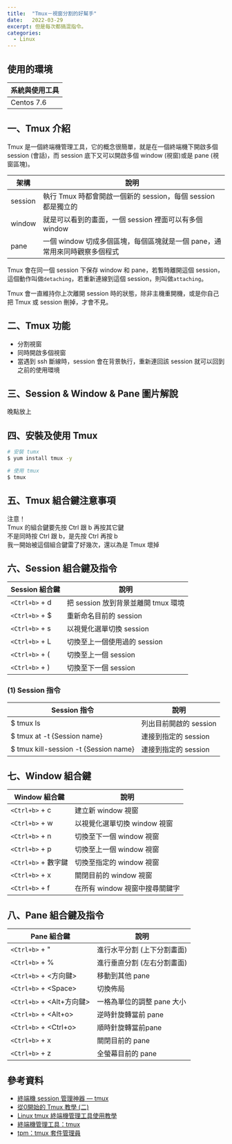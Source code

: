 ```yaml
---
title:  "Tmux－視窗分割的好幫手"
date:   2022-03-29
excerpt: 但是每次都搞混指令。
categories:
  - Linux 
---
```


## 使用的環境

| 系統與使用工具 | 
| ----- |  
| Centos 7.6 | 

## 一、Tmux 介紹
Tmux 是一個終端機管理工具，它的概念很簡單，就是在一個終端機下開啟多個 session (會話)，而 session 底下又可以開啟多個 window (視窗)或是 pane (視窗區塊)。    

| 架構 | 說明 |  
| ----- | ----- |  
| session | 執行 Tmux 時都會開啟一個新的 session，每個 session 都是獨立的 | 
| window | 就是可以看到的畫面，一個 session 裡面可以有多個 window | 
| pane | 一個 window 切成多個區塊，每個區塊就是一個 pane，通常用來同時觀察多個程式 | 

Tmux 會在同一個 session 下保存 window 和 pane，若暫時離開這個 session，這個動作叫做`detaching`，若重新連線到這個 session，則叫做`attaching`。  

Tmux 會一直維持你上次離開 session 時的狀態，除非主機重開機，或是你自己把 Tmux 或 session 刪掉，才會不見。

## 二、Tmux 功能
 - 分割視窗
 - 同時開啟多個視窗
 - 當遇到 ssh 斷線時，session 會在背景執行，重新連回該 session 就可以回到之前的使用環境

## 三、Session & Window & Pane 圖片解說
晚點放上

## 四、安裝及使用 Tmux

```bash
# 安裝 tumx
$ yum install tmux -y

# 使用 tmux
$ tmux
```

## 五、Tmux 組合鍵注意事項
注意！  
Tmux 的組合鍵要先按 Ctrl 跟 b 再按其它鍵    
不是同時按 Ctrl 跟 b，是先按 Ctrl 再按 b  
我一開始被這個組合鍵雷了好幾次，還以為是 Tmux 壞掉  

## 六、Session 組合鍵及指令

| Session 組合鍵 | 說明 |  
| ----- | ----- |  
| `<Ctrl+b>` + d | 把 session 放到背景並離開 tmux 環境 |  
| `<Ctrl+b>` + $ | 重新命名目前的 session |  
| `<Ctrl+b>` + s | 以視覺化選單切換 session |  
| `<Ctrl+b>` + L | 切換至上一個使用過的 session |  
| `<Ctrl+b>` + ( | 切換至上一個 session |  
| `<Ctrl+b>` + ) | 切換至下一個 session |  

### (1) Session 指令

| Session 指令 | 說明 | 
| ----- | ----- |   
| $ tmux ls | 列出目前開啟的 session |  
| $ tmux at -t {Session name} | 連接到指定的 session |  
| $ tmux kill-session -t {Session name} | 連接到指定的 session |  

## 七、Window 組合鍵

| Window 組合鍵 | 說明 |  
| ----- | ----- |  
| `<Ctrl+b>` + c | 建立新 window 視窗 |  
| `<Ctrl+b>` + w | 以視覺化選單切換 window 視窗 |  
| `<Ctrl+b>` + n | 切換至下一個 window 視窗 |  
| `<Ctrl+b>` + p | 切換至上一個 window 視窗 |  
| `<Ctrl+b>` + 數字鍵 | 切換至指定的 window 視窗 |  
| `<Ctrl+b>` + x | 關閉目前的 window 視窗 |  
| `<Ctrl+b>` + f | 在所有 window 視窗中搜尋關鍵字 |  

## 八、Pane 組合鍵及指令

| Pane 組合鍵 | 說明 |  
| ----- | ----- |  
| `<Ctrl+b>` + " | 進行水平分割 (上下分割畫面) |  
| `<Ctrl+b>` + % | 進行垂直分割 (左右分割畫面) |  
| `<Ctrl+b>` + \<方向鍵> | 移動到其他 pane |  
| `<Ctrl+b>` + \<Space> | 切換佈局 |  
| `<Ctrl+b>` + \<Alt+方向鍵> | 一格為單位的調整 pane 大小 |  
| `<Ctrl+b>` + \<Alt+o> | 逆時針旋轉當前 pane |  
| `<Ctrl+b>` + \<Ctrl+o> | 順時針旋轉當前pane |  
| `<Ctrl+b>` + x | 關閉目前的 pane |  
| `<Ctrl+b>` + z | 全螢幕目前的 pane |  

## 參考資料
- [終端機 session 管理神器 — tmux](https://larrylu.blog/tmux-33a24e595fbc) 
- [從0開始的 Tmux 教學 (二)](https://laudaihe.medium.com/%E5%BE%9E0%E9%96%8B%E5%A7%8B%E7%9A%84-tmux-%E6%95%99%E5%AD%B8-%E4%BA%8C-42b57056b9b0) 
- [Linux tmux 終端機管理工具使用教學](https://blog.gtwang.org/linux/linux-tmux-terminal-multiplexer-tutorial/) 
- [終端機管理工具：tmux](https://mropengate.blogspot.com/2017/12/tmux.html) 
- [tpm：tmux 套件管理員](https://ithelp.ithome.com.tw/articles/10241450) 